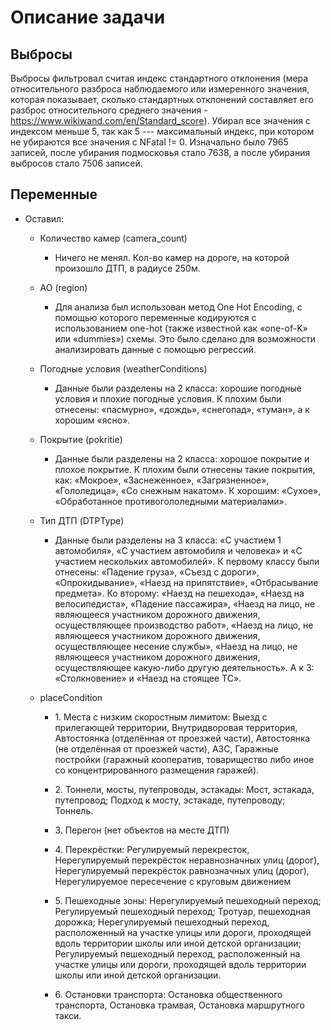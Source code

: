 # Описание задачи

## Выбросы

Выбросы фильтровал считая индекс стандартного отклонения (мера
относительного разброса наблюдаемого или измеренного значения, которая
показывает, сколько стандартных отклонений составляет его разброс
относительного среднего значения -
<https://www.wikiwand.com/en/Standard_score>). Убирал все значения с
индексом меньше 5, так как 5 --- максимальный индекс, при котором не
убираются все значения с NFatal != 0. Изначально было 7965 записей,
после убирания подмосковья стало 7638, а после убирания выбросов стало
7506 записей.

## Переменные

- Оставил:

  - Количество камер (camera_count)

    - Ничего не менял. Кол-во камер на дороге, на которой
            произошло ДТП, в радиусе 250м.

  - АО (region)

    - Для анализа был использован метод One Hot Encoding, с
            помощью которого переменные кодируются с использованием
            one-hot (также известной как «one-of-K» или «dummies»)
            схемы. Это было сделано для возможности анализировать данные
            с помощью регрессий.

  - Погодные условия (weatherConditions)

    - Данные были разделены на 2 класса: хорошие погодные условия
            и плохие погодные условия. К плохим были отнесены:
            «пасмурно», «дождь», «снегопад», «туман», а к хорошим
            «ясно».

  - Покрытие (pokritie)

    - Данные были разделены на 2 класса: хорошое покрытие и плохое
            покрытие. К плохим были отнесены такие покрытия, как:
            «Мокрое», «Заснеженное», «Загрязненное», «Гололедица», «Со
            снежным накатом». К хорошим: «Сухое», «Обработанное
            противогололедными материалами».

  - Тип ДТП (DTPType)

    - Данные были разделены на 3 класса: «С участием 1
            автомобиля», «С участием автомобиля и человека» и «С
            участием нескольких автомобилей». К первому классу были
            отнесены: «Падение груза», «Съезд с дороги»,
            «Опрокидывание», «Наезд на припятствие», «Отбрасывание
            предмета». Ко второму: «Наезд на пешехода», «Наезд на
            велосипедиста», «Падение пассажира», «Наезд на лицо, не
            являющееся участником дорожного движения, осуществляющее
            производство работ», «Наезд на лицо, не являющееся
            участником дорожного движения, осуществляющее несение
            службы», «Наезд на лицо, не являющееся участником дорожного
            движения, осуществляющее какую-либо другую деятельность». А
            к 3: «Столкновение» и «Наезд на стоящее ТС».

  - placeCondition

    - 1\. Места с низким скоростным лимитом: Выезд с прилегающей
            территории, Внутридворовая территория, Автостоянка
            (отделённая от проезжей части), Автостоянка (не отделённая
            от проезжей части), АЗС, Гаражные постройки (гаражный
            кооператив, товарищество либо иное со концентрированного
            размещения гаражей).

    - 2\. Тоннели, мосты, путепроводы, эстакады: Мост, эстакада,
            путепровод; Подход к мосту, эстакаде, путепроводу; Тоннель.

    - 3\. Перегон (нет объектов на месте ДТП)

    - 4\. Перекрёстки: Регулируемый перекресток, Нерегулируемый
            перекрёсток неравнозначных улиц (дорог), Нерегулируемый
            перекрёсток равнозначных улиц (дорог), Нерегулируемое
            пересечение с круговым движением

    - 5\. Пешеходные зоны: Нерегулируемый пешеходный переход;
            Регулируемый пешеходный переход; Тротуар, пешеходная
            дорожка; Нерегулируемый пешеходный переход, расположенный на
            участке улицы или дороги, проходящей вдоль территории школы
            или иной детской организации; Регулируемый пешеходный
            переход, расположенный на участке улицы или дороги,
            проходящей вдоль территории школы или иной детской
            организации.

    - 6\. Остановки транспорта: Остановка общественного
            транспорта, Остановка трамвая, Остановка маршрутного такси.
